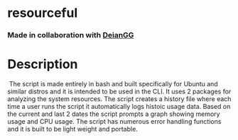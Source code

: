 # resourceful
### Made in collaboration with [DeianGG](https://github.com/DeianGG)

# Description

&nbsp;The script is made entirely in bash and built specifically for Ubuntu and similar distros and it is intended to be used in the CLI. It uses 2 packages for analyzing the system resources.
The script creates a history file where each time a user runs the script it automatically logs histoic usage data. Based on the current and last 2 dates the script prompts a graph showing memory usage
and CPU usage. The script has numerous error handling functions and it is built to be light weight and portable.

